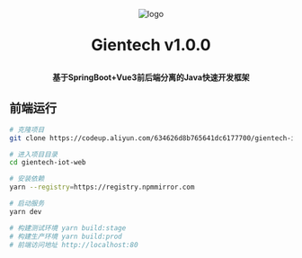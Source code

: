 <p align="center">
	<img alt="logo" src="https://oscimg.oschina.net/oscnet/up-d3d0a9303e11d522a06cd263f3079027715.png">
</p>
<h1 align="center" style="margin: 30px 0 30px; font-weight: bold;">Gientech v1.0.0</h1>
<h4 align="center">基于SpringBoot+Vue3前后端分离的Java快速开发框架</h4>

## 前端运行

```bash
# 克隆项目
git clone https://codeup.aliyun.com/634626d8b765641dc6177700/gientech-iot-web/gientech-iot-web.git

# 进入项目目录
cd gientech-iot-web

# 安装依赖
yarn --registry=https://registry.npmmirror.com

# 启动服务
yarn dev

# 构建测试环境 yarn build:stage
# 构建生产环境 yarn build:prod
# 前端访问地址 http://localhost:80
```